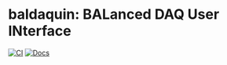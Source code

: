 # baldaquin: BALanced DAQ User INterface #

[![CI](https://github.com/lucabaldini/baldaquin/actions/workflows/ci.yml/badge.svg)](https://github.com/lucabaldini/baldaquin/actions/workflows/ci.yml)
[![Docs](https://github.com/lucabaldini/baldaquin/actions/workflows/docs.yml/badge.svg)](https://github.com/lucabaldini/baldaquin/actions/workflows/docs.yml)
